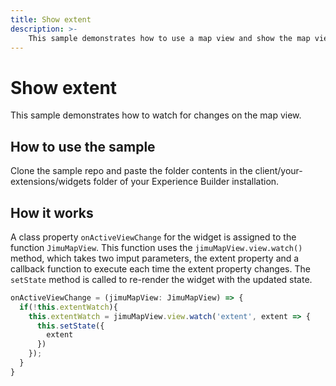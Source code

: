 ```yaml
---
title: Show extent
description: >-
    This sample demonstrates how to use a map view and show the map view's extent. 
---
```


# Show extent

This sample demonstrates how to watch for changes on the map view.

## How to use the sample
Clone the sample repo and paste the folder contents in the client/your-extensions/widgets
folder of your Experience Builder installation. 

## How it works
A class property `onActiveViewChange` for the widget is assigned to the function `JimuMapView`.  This function uses
the `jimuMapView.view.watch()` method, which takes two imput parameters, the extent property and a callback function to
execute each time the extent property changes. The `setState` method is called to re-render the widget with the updated state.  

  ```javascript
  onActiveViewChange = (jimuMapView: JimuMapView) => {
    if(!this.extentWatch){
      this.extentWatch = jimuMapView.view.watch('extent', extent => { 
        this.setState({
          extent
        })
      });
    }
  }
```
